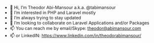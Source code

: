 - 👋 Hi, I’m Theodor Abi-Mansour a.k.a. @tabimansour
- 👀 I’m interested in PHP and Laravel mostly
- 🌱 I’m always trying to stay updated
- 💞️ I’m looking to collaborate on Laravel Applications and/or Packages
- 📫 You can reach me by email/Skype: theodor@abimansour.com
- 📫 or LinkedIN: https://www.linkedin.com/in/theodorabimansour/
